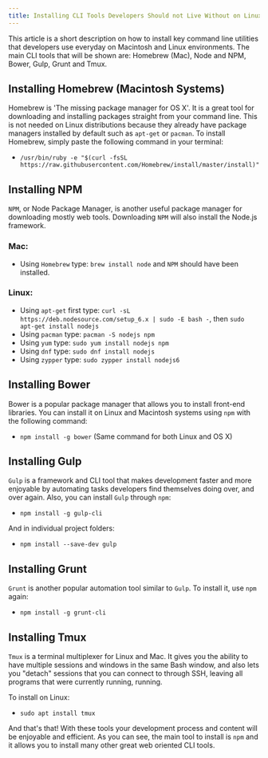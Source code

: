 ```yaml
---
title: Installing CLI Tools Developers Should not Live Without on Linux and Mac
---
```

This article is a short description on how to install key command line utilities that developers use everyday on Macintosh and Linux environments. The main CLI tools that will be shown are: Homebrew (Mac), Node and NPM, Bower, Gulp, Grunt and Tmux.

## Installing Homebrew (Macintosh Systems)

Homebrew is 'The missing package manager for OS X'. It is a great tool for downloading and installing packages straight from your command line. This is not needed on Linux distributions because they already have package managers installed by default such as `apt-get` or `pacman`. To install Homebrew, simply paste the following command in your terminal:

*   `/usr/bin/ruby -e "$(curl -fsSL https://raw.githubusercontent.com/Homebrew/install/master/install)"`

## Installing NPM

`NPM`, or Node Package Manager, is another useful package manager for downloading mostly web tools. Downloading `NPM` will also install the Node.js framework.

### Mac:

*   Using `Homebrew` type: `brew install node` and `NPM` should have been installed.

### Linux:

*   Using `apt-get` first type: `curl -sL https://deb.nodesource.com/setup_6.x | sudo -E bash -`, then `sudo apt-get install nodejs`
*   Using `pacman` type: `pacman -S nodejs npm`
*   Using `yum` type: `sudo yum install nodejs npm`
*   Using `dnf` type: `sudo dnf install nodejs`
*   Using `zypper` type: `sudo zypper install nodejs6`

## Installing Bower

Bower is a popular package manager that allows you to install front-end libraries. You can install it on Linux and Macintosh systems using `npm` with the following command:

*   `npm install -g bower` (Same command for both Linux and OS X)

## Installing Gulp

`Gulp` is a framework and CLI tool that makes development faster and more enjoyable by automating tasks developers find themselves doing over, and over again. Also, you can install `Gulp` through `npm`:

*   `npm install -g gulp-cli`

And in individual project folders:

*   `npm install --save-dev gulp`

## Installing Grunt

`Grunt` is another popular automation tool similar to `Gulp`. To install it, use `npm` again:

*   `npm install -g grunt-cli`

## Installing Tmux

`Tmux` is a terminal multiplexer for Linux and Mac. It gives you the ability to have multiple sessions and windows in the same Bash window, and also lets you "detach" sessions that you can connect to through SSH, leaving all programs that were currently running, running. 

To install on Linux:

*   `sudo apt install tmux`

And that's that! With these tools your development process and content will be enjoyable and efficient. As you can see, the main tool to install is `npm` and it allows you to install many other great web oriented CLI tools.
